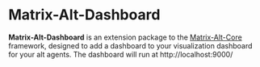 # Matrix-Alt-Dashboard

**Matrix-Alt-Dashboard** is an extension package to the [Matrix-Alt-Core](https://pypi.org/project/Matrix-Alt-Core/) framework, designed to add a dashboard to your visualization dashboard for your alt agents. The dashboard will run at http://localhost:9000/